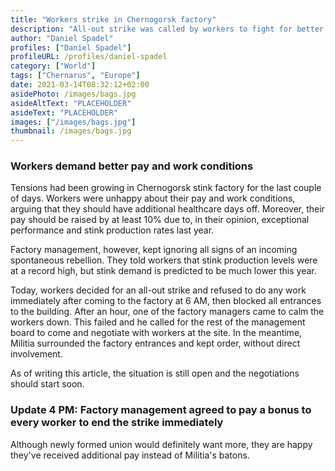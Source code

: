 ```yaml
---
title: "Workers strike in Chernogorsk factory"
description: "All-out strike was called by workers to fight for better pay and work conditions."
author: "Daniel Spadel"
profiles: ["Daniel Spadel"]
profileURL: /profiles/daniel-spadel
category: ["World"]
tags: ["Chernarus", "Europe"]
date: 2021-03-14T08:32:12+02:00
asidePhoto: /images/bags.jpg
asideAltText: "PLACEHOLDER"
asideText: "PLACEHOLDER"
images: ["/images/bags.jpg"]
thumbnail: /images/bags.jpg
---
```


### Workers demand better pay and work conditions

Tensions had been growing in Chernogorsk stink factory for the last couple of days. Workers were unhappy about their pay and work conditions, arguing that they should have additional healthcare days off. Moreover, their pay should be raised by at least 10% due to, in their opinion, exceptional performance and stink production rates last year.

Factory management, however, kept ignoring all signs of an incoming spontaneous rebellion. They told workers that stink production levels were at a record high, but stink demand is predicted to be much lower this year.

Today, workers decided for an all-out strike and refused to do any work immediately after coming to the factory at 6 AM, then blocked all entrances to the building. After an hour, one of the factory managers came to calm the workers down. This failed and he called for the rest of the management board to come and negotiate with workers at the site. In the meantime, Militia surrounded the factory entrances and kept order, without direct involvement.

As of writing this article, the situation is still open and the negotiations should start soon.

### Update 4 PM: Factory management agreed to pay a bonus to every worker to end the strike immediately

Although newly formed union would definitely want more, they are happy they've received additional pay instead of Militia's batons.
